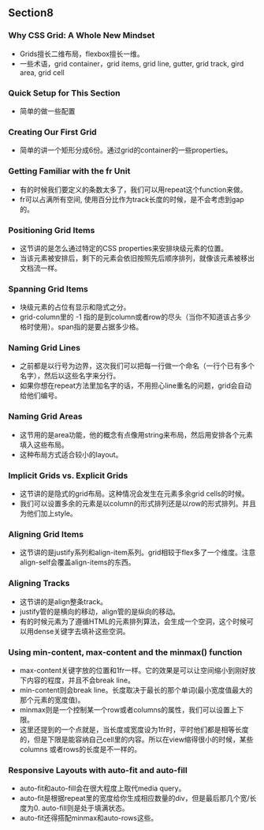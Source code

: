 ## Section8
### Why CSS Grid: A Whole New Mindset
- Grids擅长二维布局，flexbox擅长一维。
- 一些术语，grid container，grid items, grid line, gutter, grid track, gird area, grid cell
### Quick Setup for This Section
- 简单的做一些配置
### Creating Our First Grid
- 简单的讲一个矩形分成6份。通过grid的container的一些properties。
### Getting Familiar with the fr Unit
- 有的时候我们要定义的条数太多了，我们可以用repeat这个function来做。
- fr可以占满所有空间, 使用百分比作为track长度的时候，是不会考虑到gap的。
### Positioning Grid Items
- 这节讲的是怎么通过特定的CSS properties来安排块级元素的位置。
- 当该元素被安排后，剩下的元素会依旧按照先后顺序排列，就像该元素被移出文档流一样。
### Spanning Grid Items
- 块级元素的占位有显示和隐式之分。
- grid-column里的 -1 指的是到column或者row的尽头（当你不知道该占多少格时使用）。span指的是要占据多少格。
### Naming Grid Lines
- 之前都是以行号为边界，这次我们可以把每一行做一个命名（一行个已有多个名字），然后以这些名字来分行。
- 如果你想在repeat方法里加名字的话，不用担心line重名的问题，grid会自动给他们编号。
### Naming Grid Areas
- 这节用的是area功能，他的概念有点像用string来布局，然后用安排各个元素填入这些布局。
- 这种布局方式适合较小的layout。
### Implicit Grids vs. Explicit Grids
- 这节讲的是隐式的grid布局。这种情况会发生在元素多余grid cells的时候。
- 我们可以设置多余的元素是以column的形式排列还是以row的形式排列。并且为他们加上style。
### Aligning Grid Items
- 这节讲的是justify系列和align-item系列。grid相较于flex多了一个维度。注意align-self会覆盖align-items的东西。
### Aligning Tracks
- 这节讲的是align整条track。
- justify管的是横向的移动，align管的是纵向的移动。
- 有的时候元素为了遵循HTML的元素排列算法，会生成一个空洞，这个时候可以用dense关键字去填补这些空洞。
### Using min-content, max-content and the minmax() function
- max-content关键字放的位置和1fr一样。它的效果是可以让空间缩小到刚好放下内容的程度，并且不会break line。
- min-content则会break line。长度取决于最长的那个单词(最小宽度值最大的那个元素的宽度值)。
- minmax则是一个控制某一个row或者columns的属性，我们可以设置上下限。
- 这里还提到的一个点就是，当长度或宽度设为1fr时，平时他们都是相等长度的，但是下限是能容纳自己cell里的内容。所以在view缩得很小的时候，某些columns
或者rows的长度是不一样的。
### Responsive Layouts with auto-fit and auto-fill
- auto-fit和auto-fill会在很大程度上取代media query。
- auto-fit是根据repeat里的宽度给你生成相应数量的div，但是最后那几个宽/长度为0. auto-fill则是处于填满状态。
- auto-fit还得搭配minmax和auto-rows这些。

